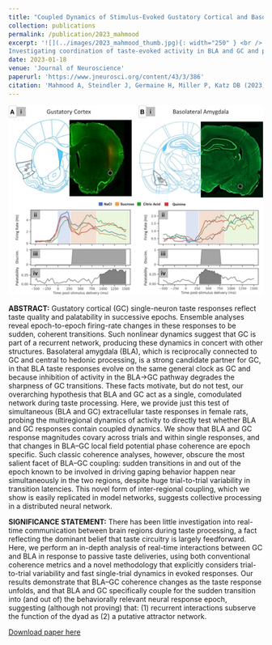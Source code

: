 ```yaml
---
title: "Coupled Dynamics of Stimulus-Evoked Gustatory Cortical and Basolateral Amygdalar Activity"
collection: publications
permalink: /publication/2023_mahmood
excerpt: '![](../images/2023_mahmood_thumb.jpg){: width="250" } <br />
Investigating coordination of taste-evoked activity in BLA and GC and phenomlogically testing whether they behave as a joint attractor network'
date: 2023-01-18
venue: 'Journal of Neuroscience'
paperurl: 'https://www.jneurosci.org/content/43/3/386'
citation: 'Mahmood A, Steindler J, Germaine H, Miller P, Katz DB (2023) Coupled Dynamics of Stimulus-Evoked Gustatory Cortical and Basolateral Amygdalar Activity. J Neurosci 43:386–404.'
---
```


![](../images/2023_mahmood_thumb.jpg) <br />

<b>ABSTRACT:</b>
Gustatory cortical (GC) single-neuron taste responses reflect taste quality and palatability in successive epochs. Ensemble analyses reveal epoch-to-epoch firing-rate changes in these responses to be sudden, coherent transitions. Such nonlinear dynamics suggest that GC is part of a recurrent network, producing these dynamics in concert with other structures. Basolateral amygdala (BLA), which is reciprocally connected to GC and central to hedonic processing, is a strong candidate partner for GC, in that BLA taste responses evolve on the same general clock as GC and because inhibition of activity in the BLA→GC pathway degrades the sharpness of GC transitions. These facts motivate, but do not test, our overarching hypothesis that BLA and GC act as a single, comodulated network during taste processing. Here, we provide just this test of simultaneous (BLA and GC) extracellular taste responses in female rats, probing the multiregional dynamics of activity to directly test whether BLA and GC responses contain coupled dynamics. We show that BLA and GC response magnitudes covary across trials and within single responses, and that changes in BLA–GC local field potential phase coherence are epoch specific. Such classic coherence analyses, however, obscure the most salient facet of BLA–GC coupling: sudden transitions in and out of the epoch known to be involved in driving gaping behavior happen near simultaneously in the two regions, despite huge trial-to-trial variability in transition latencies. This novel form of inter-regional coupling, which we show is easily replicated in model networks, suggests collective processing in a distributed neural network.

<b>SIGNIFICANCE STATEMENT:</b> There has been little investigation into real-time communication between brain regions during taste processing, a fact reflecting the dominant belief that taste circuitry is largely feedforward. Here, we perform an in-depth analysis of real-time interactions between GC and BLA in response to passive taste deliveries, using both conventional coherence metrics and a novel methodology that explicitly considers trial-to-trial variability and fast single-trial dynamics in evoked responses. Our results demonstrate that BLA–GC coherence changes as the taste response unfolds, and that BLA and GC specifically couple for the sudden transition into (and out of) the behaviorally relevant neural response epoch, suggesting (although not proving) that: (1) recurrent interactions subserve the function of the dyad as (2) a putative attractor network.

[Download paper here](https://www.jneurosci.org/content/43/3/386)